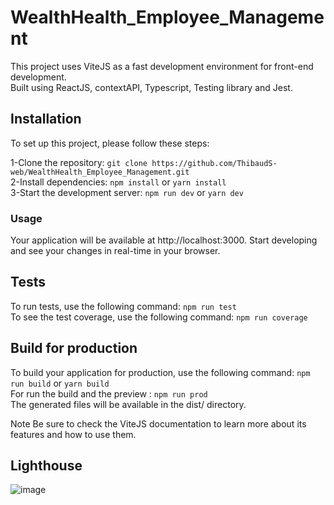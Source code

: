 # WealthHealth_Employee_Management

This project uses ViteJS as a fast development environment for front-end development.  
Built using ReactJS, contextAPI, Typescript, Testing library and Jest.

## Installation

To set up this project, please follow these steps:

1-Clone the repository:
`git clone https://github.com/ThibaudS-web/WealthHealth_Employee_Management.git`  
2-Install dependencies: `npm install` or `yarn install`  
3-Start the development server: `npm run dev` or `yarn dev`

### Usage

Your application will be available at http://localhost:3000. Start developing and see your changes in real-time in your browser.

## Tests

To run tests, use the following command:
`npm run test`  
To see the test coverage, use the following command:
`npm run coverage`

## Build for production

To build your application for production, use the following command:
`npm run build`
or
`yarn build`  
For run the build and the preview : ```npm run prod```   
The generated files will be available in the dist/ directory.

Note
Be sure to check the ViteJS documentation to learn more about its features and how to use them.

## Lighthouse
![image](https://user-images.githubusercontent.com/66798720/215996257-d9cc65eb-80d9-4c95-b2a7-2243512d2f3d.png)


